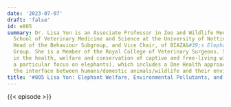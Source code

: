 ```yaml
---
date: '2023-07-07'
draft: 'false'
id: e805
summary: Dr. Lisa Yon is an Associate Professor in Zoo and Wildlife Medicine at the
  School of Veterinary Medicine and Science at the University of Nottingham. She is
  Head of the Behaviour Subgroup, and Vice Chair, of BIAZA&#39;s Elephant Welfare
  Group. She is a Member of the Royal College of Veterinary Surgeons. She is interested
  in the health, welfare and conservation of captive and free-living wildlife (with
  a particular focus on elephants), which includes a One Health approach looking at
  the interface between humans/domestic animals/wildlife and their environment.
title: '#805 Lisa Yon: Elephant Welfare, Environmental Pollutants, and Zoonotic Pathogens'
---
```

{{< episode >}}
